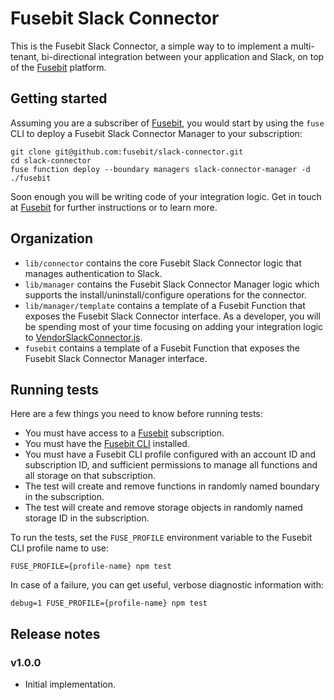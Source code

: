 # Fusebit Slack Connector

This is the Fusebit Slack Connector, a simple way to to implement a multi-tenant, bi-directional integration between your application and Slack, on top of the [Fusebit](https://fusebit.io) platform.

## Getting started

Assuming you are a subscriber of [Fusebit](https://fusebit.io), you would start by using the `fuse` CLI to deploy a Fusebit Slack Connector Manager to your subscription:

```
git clone git@github.com:fusebit/slack-connector.git
cd slack-connector
fuse function deploy --boundary managers slack-connector-manager -d ./fusebit
```

Soon enough you will be writing code of your integration logic. Get in touch at [Fusebit](https://fusebit.io) for further instructions or to learn more.

## Organization

-   `lib/connector` contains the core Fusebit Slack Connector logic that manages authentication to Slack.
-   `lib/manager` contains the Fusebit Slack Connector Manager logic which supports the install/uninstall/configure operations for the connector.
-   `lib/manager/template` contains a template of a Fusebit Function that exposes the Fusebit Slack Connector interface. As a developer, you will be spending most of your time focusing on adding your integration logic to [VendorSlackConnector.js](https://github.com/fusebit/slack-connector/blob/main/lib/manager/template/VendorSlackConnector.js).
-   `fusebit` contains a template of a Fusebit Function that exposes the Fusebit Slack Connector Manager interface.

## Running tests

Here are a few things you need to know before running tests:

-   You must have access to a [Fusebit](https://fusebit.io) subscription.
-   You must have the [Fusebit CLI](https://fusebit.io/docs/reference/fusebit-cli/) installed.
-   You must have a Fusebit CLI profile configured with an account ID and subscription ID, and sufficient permissions to manage all functions and all storage on that subscription.
-   The test will create and remove functions in randomly named boundary in the subscription.
-   The test will create and remove storage objects in randomly named storage ID in the subscription.

To run the tests, set the `FUSE_PROFILE` environment variable to the Fusebit CLI profile name to use:

```
FUSE_PROFILE={profile-name} npm test
```

In case of a failure, you can get useful, verbose diagnostic information with:

```
debug=1 FUSE_PROFILE={profile-name} npm test
```

## Release notes

### v1.0.0

-   Initial implementation.
